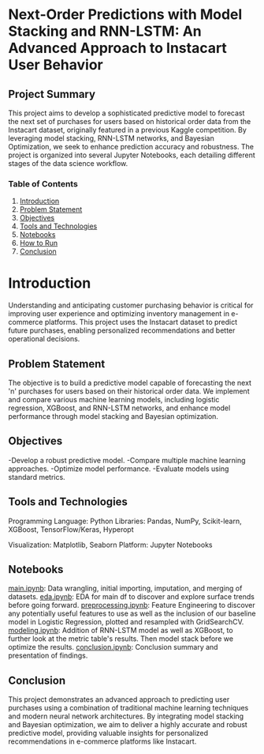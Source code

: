 # Next-Order Predictions with Model Stacking and RNN-LSTM: An Advanced Approach to Instacart User Behavior

## Project Summary
This project aims to develop a sophisticated predictive model to forecast the next set of purchases for users based on historical order data from the Instacart dataset, originally featured in a previous Kaggle competition. By leveraging model stacking, RNN-LSTM networks, and Bayesian Optimization, we seek to enhance prediction accuracy and robustness. The project is organized into several Jupyter Notebooks, each detailing different stages of the data science workflow.

### Table of Contents
1. [Introduction](#introduction)
2. [Problem Statement](#problem-statement)
3. [Objectives](#objectives)
4. [Tools and Technologies](#tools-and-technologies)
5. [Notebooks](#notebooks)
6. [How to Run](#how-to-run)
7. [Conclusion](#conclusion)

#  Introduction
Understanding and anticipating customer purchasing behavior is critical for improving user experience and optimizing inventory management in e-commerce platforms. This project uses the Instacart dataset to predict future purchases, enabling personalized recommendations and better operational decisions.

## Problem Statement
The objective is to build a predictive model capable of forecasting the next 'n' purchases for users based on their historical order data. We implement and compare various machine learning models, including logistic regression, XGBoost, and RNN-LSTM networks, and enhance model performance through model stacking and Bayesian optimization.

## Objectives
-Develop a robust predictive model.
-Compare multiple machine learning approaches.
-Optimize model performance.
-Evaluate models using standard metrics.

## Tools and Technologies
Programming Language: Python
Libraries: Pandas, NumPy, Scikit-learn, XGBoost, TensorFlow/Keras, Hyperopt

Visualization: Matplotlib, Seaborn
Platform: Jupyter Notebooks

## Notebooks
[main.ipynb](https://github.com/Taliwat/Springboard-DS/blob/master/Capstone%202%20-%20Instacart%20Project/main.ipynb): Data wrangling, initial importing, imputation, and merging of datasets.
[eda.ipynb](https://github.com/Taliwat/Springboard-DS/blob/master/Capstone%202%20-%20Instacart%20Project/eda.ipynb): EDA for main df to discover and explore surface trends before going forward.
[preprocessing.ipynb](https://github.com/Taliwat/Springboard-DS/blob/master/Capstone%202%20-%20Instacart%20Project/preprocessing.ipynb): Feature Engineering to discover any potentially useful features to use as well as the inclusion of our baseline model in Logistic Regression, plotted and resampled with GridSearchCV.
[modeling.ipynb](https://github.com/Taliwat/Springboard-DS/blob/master/Capstone%202%20-%20Instacart%20Project/modeling.ipynb): Addition of RNN-LSTM model as well as XGBoost, to further look at the metric table's results.  Then model stack before we optimize the results.
[conclusion.ipynb](): Conclusion summary and presentation of findings.

## Conclusion
This project demonstrates an advanced approach to predicting user purchases using a combination of traditional machine learning techniques and modern neural network architectures. By integrating model stacking and Bayesian optimization, we aim to deliver a highly accurate and robust predictive model, providing valuable insights for personalized recommendations in e-commerce platforms like Instacart.







